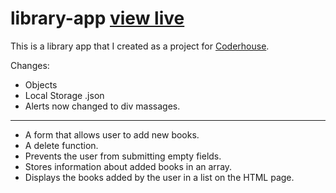 # library-app [view live]()

This is a library app that I created as a project for [Coderhouse](https://www.coderhouse.com.pe/).


Changes:
- Objects
- Local Storage .json
- Alerts now changed to div massages.

-------------------------------------------

- A form that allows user to add new books.
- A delete function.
- Prevents the user from submitting empty fields.
- Stores information about added books in an array.
- Displays the books added by the user in a list on the HTML page.
